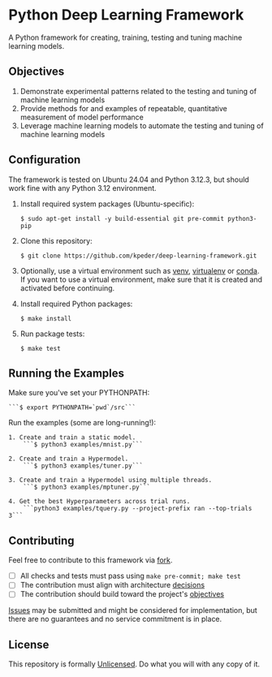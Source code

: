 # Python Deep Learning Framework
A Python framework for creating, training, testing and tuning machine learning models.

## Objectives
1. Demonstrate experimental patterns related to the testing and tuning of machine learning models
1. Provide methods for and examples of repeatable, quantitative measurement of model performance
1. Leverage machine learning models to automate the testing and tuning of machine learning models

## Configuration
The framework is tested on Ubuntu 24.04 and Python 3.12.3, but should work fine with any Python 3.12 environment.

1. Install required system packages (Ubuntu-specific):

    ```$ sudo apt-get install -y build-essential git pre-commit python3-pip```

1. Clone this repository:

    ```$ git clone https://github.com/kpeder/deep-learning-framework.git```

1. Optionally, use a virtual environment such as [venv](https://realpython.com/python-virtual-environments-a-primer/#create-it), [virtualenv](https://virtualenv.pypa.io/en/latest/user_guide.html#quick-start) or [conda](https://docs.conda.io/projects/conda/en/latest/user-guide/getting-started.html#creating-environments). If you want to use a virtual environment, make sure that it is created and activated before continuing.

1. Install required Python packages:

    ```$ make install```

1. Run package tests:

    ```$ make test```

## Running the Examples
Make sure you've set your PYTHONPATH:

    ```$ export PYTHONPATH=`pwd`/src```

Run the examples (some are long-running!):

    1. Create and train a static model.
        ```$ python3 examples/mnist.py```

    2. Create and train a Hypermodel.
        ```$ python3 examples/tuner.py```

    3. Create and train a Hypermodel using multiple threads.
        ```$ python3 examples/mptuner.py```

    4. Get the best Hyperparameters across trial runs.
        ```python3 examples/tquery.py --project-prefix ran --top-trials 3```

## Contributing
Feel free to contribute to this framework via [fork](https://docs.github.com/en/pull-requests/collaborating-with-pull-requests/proposing-changes-to-your-work-with-pull-requests/creating-a-pull-request-from-a-fork).
  - [ ] All checks and tests must pass using ```make pre-commit; make test```
  - [ ] The contribution must align with architecture [decisions](./docs/decisions/index.md)
  - [ ] The contribution should build toward the project's [objectives](README.md#objectives)

[Issues](https://github.com/kpeder/deep-learning-framework/issues) may be submitted and might be considered for implementation, but there are no guarantees and no service commitment is in place.

## License
This repository is formally [Unlicensed](./LICENSE.md). Do what you will with any copy of it.
